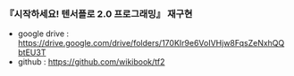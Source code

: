 ### 『시작하세요! 텐서플로 2.0 프로그래밍』 재구현
* google drive : https://drive.google.com/drive/folders/170KIr9e6VoIVHjw8FqsZeNxhQQbtEU3T
* github : https://github.com/wikibook/tf2
